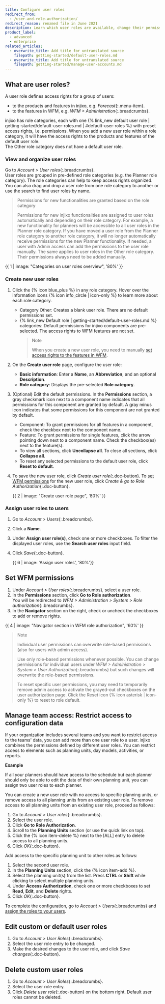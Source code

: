 ```yaml
---
title: Configure user roles
redirect_from:
  - /user-and-role-authorization/
redirect_reason: renamed file in June 2021
description: Learn which user roles are available, change their permissions, create new user roles, and assign roles to users.
product_label:
  - advanced
  - enterprise
related_articles:
  - overwrite_title: Add title for untranslated source
    filepath: getting-started/default-user-roles.md
  - overwrite_title: Add title for untranslated source
    filepath: getting-started/manage-user-accounts.md
---
```


## What are user roles?

A user role defines access rights for a group of users:

- to the products and features in injixo, e.g. _Forecast_{:.menu-item}.
- to the features in WFM, e.g. _WFM > Administration_{:.breadcrumbs}.

injixo has role categories, each with one {% link_new default user role | getting-started/default-user-roles.md | #default-user-roles %} with preset access rights, i.e. permissions. When you add a new user role within a role category, it will have the access rights to the products and features of the default user role.<br>
The Other role category does not have a default user role.

### View and organize user roles

Go to _Account > User roles_{:.breadcrumbs}.  
 User roles are grouped in pre-defined role categories (e.g. the Planner role category). The role categories can help to keep access rights organized. You can also drag and drop a user role from one role category to another or use the search to find user roles by name.

> Permissions for new functionalities are granted based on the role category
>
> Permissions for new injixo functionalities are assigned to user roles automatically and depending on their role category. For example, a new functionality for planners will be accessible to all user roles in the Planner role category. If you have moved a user role from the Planner role category to another role category, it will no longer automatically receive permissions for the new Planner functionality. If needed, a user with Admin access can add the permissions to the user role manually. The same applies to user roles in the Other role category. Their permissions always need to be added manually.

{{ 1 | image: "Categories on user roles overview", '80%' }}

### Create new user roles

1. Click the {% icon blue_plus %} in any role category. Hover over the information icons {% icon info_circle | icon-only %} to learn more about each role category.

   - Category Other: Creates a blank user role. There are no default permissions set.
   - {% link_new Default role | getting-started/default-user-roles.md %} categories: Default permissions for injixo components are pre-selected. The access rights to WFM features are not set.
     > Note
     >
     > When you create a new user role, you need to manually [set access rights to the features in WFM](#set-wfm-permissions).

2. On the **Create user role** page, configure the user role:

   - **Basic information**: Enter a **Name**, an **Abbreviation**, and an optional **Description**.
   - **Role category**: Displays the pre-selected **Role category**.

3. (Optional) Edit the default permissions. In the **Permissions** section, a gray checkmark icon next to a component name indicates that all permissions for this component are granted by default. A gray minus icon indicates that some permissions for this component are not granted by default.
   - Component: To grant permissions for all features in a component, check the checkbox next to the component name.
   - Feature: To grant permissions for single features, click the arrow pointing down next to a component name. Check the checkbox(es) next to the feature(s).
   - To view all sections, click **Uncollapse all**. To close all sections, click **Collapse all**.
   - To reset any selected permissions to the default user role, click **Reset to default**.
4. To save the new user role, click _Create user role_{:.doc-button}. To [set WFM permissions](#set-wfm-permissions) for the new user role, click _Create & go to Role Authorization_{:.doc-button}.

   {{ 2 | image: "Create user role page", '80%' }}

### Assign user roles to users

1. Go to _Account > Users_{:.breadcrumbs}.
2. Click a **Name**.
3. Under **Assign user role(s)**, check one or more checkboxes. To filter the displayed user roles, use the **Search user roles** input field.
4. Click _Save_{:.doc-button}.

   {{ 6 | image: 'Assign user roles', '80%'}}

## Set WFM permissions

1. Under _Account > User roles_{:.breadcrumbs}, select a user role.
2. In the **Permissions** section, click **Go to Role authorization**.  
   You will be redirected to _WFM > Administration > System > Role authorization_{:.breadcrumbs}.
3. In the **Navigator** section on the right, check or uncheck the checkboxes to add or remove rights.

{{ 4 | image: "Navigator section in WFM role authorization", '60%' }}

> Note
>
> Individual user permissions can overwrite role-based permissions (also for users with admin access).
>
> Use only role-based permissions whenever possible. You can change permissions for individual users under _WFM > Administration > System > User Authorization_{:.breadcrumbs} but such changes will overwrite the role-based permissions. 
>
> To reset specific user permissions, you may need to temporarily remove admin access to activate the grayed-out checkboxes on the user authorization page. Click the Reset icon {% icon asterisk | icon-only %} to reset to role default.

## Manage team access: Restrict access to configuration data

If your organization includes several teams and you want to restrict access to the teams' data, you can add more than one user role to a user. injixo combines the permissions defined by different user roles. You can restrict access to elements such as planning units, day models, activities, or reports.

**Example**

If all your planners should have access to the schedule but each planner should only be able to edit the data of their own planning unit, you can assign two user roles to each planner.

You can create a new user role with no access to specific planning units, or remove access to all planning units from an existing user role. To remove access to all planning units from an existing user role, proceed as follows:

1. Go to _Account > User roles_{:.breadcrumbs}.
2. Select the user role.
3. Click **Go to Role Authorization**.
4. Scroll to the **Planning Units** section (or use the quick link on top).
5. Click the {% icon item-delete %} next to the [ALL] entry to delete access to all planning units.
6. Click _OK_{:.doc-button}.

Add access to the specific planning unit to other roles as follows:

1. Select the second user role.
2. In the **Planning Units** section, click the {% icon item-add %}.
3. Select the planning unit(s) from the list. Press **CTRL** or **Shift** while clicking to select multiple planning units.
4. Under **Access Authorization**, check one or more checkboxes to set **Read**, **Edit**, and **Delete** rights.
5. Click _OK_{:.doc-button}.

To complete the configuration, go to _Account > Users_{:.breadcrumbs} and [assign the roles to your users](#assign-user-roles-to-users).

## Edit custom or default user roles

1. Go to _Account > User Roles_{:.breadcrumbs}.
2. Select the user role entry to be changed.
3. Make the desired changes to the user role, and click _Save changes_{:.doc-button}.

## Delete custom user roles

1. Go to _Account > User Roles_{:.breadcrumbs}.
2. Select the user role entry.
3. Click _Delete user role_{:.doc-button} on the bottom right. Default user roles cannot be deleted.
